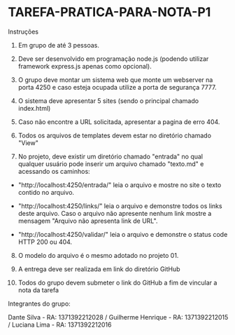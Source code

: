 # TAREFA-PRATICA-PARA-NOTA-P1

Instruções

1. Em grupo de até 3 pessoas.

2. Deve ser desenvolvido em programação node.js (podendo utilizar framework express.js apenas como opcional).

3. O grupo deve montar um sistema web que monte um webserver na porta 4250 e caso esteja ocupada utilize a porta de segurança 7777.

4. O sistema deve apresentar 5 sites (sendo o principal chamado index.html)

5. Caso não encontre a URL solicitada, apresentar a pagina de erro 404.

6. Todos os arquivos de templates devem estar no diretório chamado "View"

7. No projeto, deve existir um diretório chamado "entrada" no qual qualquer usuário pode inserir um arquivo chamado "texto.md" e acessando os caminhos:

 - "http://localhost:4250/entrada/" leia o arquivo e mostre no site o texto contido no arquivo.

 - "http://localhost:4250/links/" leia o arquivo e demonstre todos os links deste arquivo. Caso o arquivo não apresente nenhum link mostre a mensagem "Arquivo não apresenta link de URL".

 - "http://localhost:4250/validar/" leia o arquivo e demonstre o status code HTTP 200 ou 404.

8. O modelo do arquivo é o mesmo adotado no projeto 01.

9. A entrega deve ser realizada em link do diretório GitHub

10. Todos do grupo devem submeter o link do GitHub a fim de vincular a nota da tarefa

Integrantes do grupo:

Dante Silva - RA: 1371392212028 / Guilherme Henrique - RA: 1371392212015 / Luciana Lima - RA: 1371392212016
